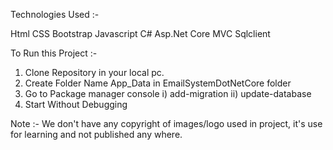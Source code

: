 Technologies Used :-

Html
CSS
Bootstrap
Javascript
C#
Asp.Net Core MVC
Sqlclient

To Run this Project :-

1) Clone Repository in your local pc. 
2) Create Folder Name App_Data in EmailSystemDotNetCore folder 
3) Go to Package manager console i) add-migration ii) update-database
4) Start Without Debugging

Note :- We don't have any copyright of images/logo used in project, it's use for learning and not published any where.